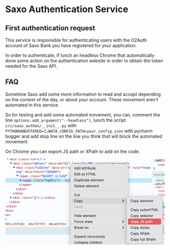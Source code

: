 # Saxo Authentication Service

## First authentication request
This service is responsible for authenticating users with the O2Auth account of Saxo Bank you have registered for your application.

In order to authenticate, if lunch an headless Chrome that automatically done some action on the authentication website in order to obtain the token needed for the Saxo API.


## FAQ

Sometime Saxo add some more information to read and accept depending on the context of the day, or about your account. These movement aren't automated in this service. 

So for testing and add some automated movement, you can, comment the line `options.add_argument("--headless")`, lunch the script `src/saxo_authen/__init__.py` with `PYTHONUNBUFFERED=1;WATA_CONFIG_PATH=your_config.json` with pycharm bugger and add stop line on the line you think that will block the automated movement. 

On Chrome you can export JS path or XPath to add on the code. 

![img.png](img.png)